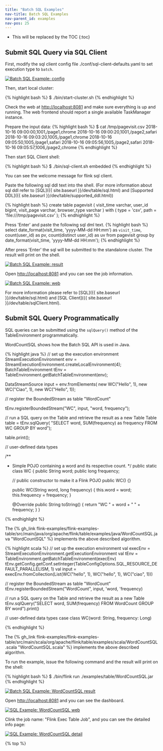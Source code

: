 ```yaml
---
title: "Batch SQL Examples"
nav-title: Batch SQL Examples
nav-parent_id: examples
nav-pos: 25
---
```

<!--
Licensed to the Apache Software Foundation (ASF) under one
or more contributor license agreements.  See the NOTICE file
distributed with this work for additional information
regarding copyright ownership.  The ASF licenses this file
to you under the Apache License, Version 2.0 (the
"License"); you may not use this file except in compliance
with the License.  You may obtain a copy of the License at

  http://www.apache.org/licenses/LICENSE-2.0

Unless required by applicable law or agreed to in writing,
software distributed under the License is distribuØted on an
"AS IS" BASIS, WITHOUT WARRANTIES OR CONDITIONS OF ANY
KIND, either express or implied.  See the License for the
specific language governing permissions and limitations
under the License.
-->

* This will be replaced by the TOC
{:toc}

## Submit SQL Query via SQL Client

First, modify the sql client config file ./conf/sql-client-defaults.yaml to set execution type to `batch`.

<a href="{{ site.baseurl }}/page/img/quickstart-example/batch-sqlclient-example-config.png" ><img class="img-responsive" src="{{ site.baseurl }}/page/img/quickstart-example/batch-sqlclient-example-config.png" alt="Batch SQL Example: config"/></a>

Then, start local cluster:

{% highlight bash %}
$ ./bin/start-cluster.sh
{% endhighlight %}

Check the web at [http://localhost:8081](http://localhost:8081) and make sure everything is up and running. The web frontend should report a single available TaskManager instance.

Prepare the input data:
{% highlight bash %}
$ cat /tmp/pagevisit.csv
2018-10-16 09:00:00,1001,/page1,chrome
2018-10-16 09:00:20,1001,/page2,safari
2018-10-16 09:03:20,1005,/page1,chrome
2018-10-16 09:05:50,1005,/page1,safari
2018-10-16 09:05:56,1005,/page2,safari
2018-10-16 09:05:57,1006,/page2,chrome
{% endhighlight %}

Then start SQL Client shell:

{% highlight bash %}
$ ./bin/sql-client.sh embedded
{% endhighlight %}

You can see the welcome message for flink sql client.

Paste the following sql ddl text into the shell. (For more information about sql ddl refer to [SQL]({{ site.baseurl }}/dev/table/sql.html) and [Supported DDL]({{ site.baseurl }}/dev/table/supported_ddl.html))

{% highlight bash %}
create table pagevisit (
    visit_time varchar,
    user_id bigint,
    visit_page varchar,
    browser_type varchar
) with (
    type = 'csv',
    path = 'file:///tmp/pagevisit.csv'
);
{% endhighlight %}

Press 'Enter' and paste the following sql dml text.
{% highlight bash %}
select 
  date_format(visit_time, 'yyyy-MM-dd HH:mm') as `visit_time`,
  count(user_id) as pv, 
  count(distinct user_id) as uv
from pagevisit
group by date_format(visit_time, 'yyyy-MM-dd HH:mm');
{% endhighlight %}

After press 'Enter' the sql will be submitted to the standalone cluster. The result will print on the shell.

<a href="{{ site.baseurl }}/page/img/quickstart-example/batch-sqlclient-example-result.png" ><img class="img-responsive" src="{{ site.baseurl }}/page/img/quickstart-example/batch-sqlclient-example-result.png" alt="Batch SQL Example: result"/></a>

Open [http://localhost:8081](http://localhost:8081) and you can see the job information.

<a href="{{ site.baseurl }}/page/img/quickstart-example/batch-sqlclient-example-result-web.png" ><img class="img-responsive" src="{{ site.baseurl }}/page/img/quickstart-example/batch-sqlclient-example-result-web.png" alt="Batch SQL Example: web"/></a>

For more information please refer to [SQL]({{ site.baseurl }}/dev/table/sql.html) and [SQL Client]({{ site.baseurl }}/dev/table/sqlClient.html).

## Submit SQL Query Programmatically
SQL queries can be submitted using the `sqlQuery()` method of the TableEnvironment programmatically. 

WordCountSQL shows how the Batch SQL API is used in Java.

<div class="codetabs" markdown="1">
<div data-lang="java" markdown="1">

{% highlight java %}
// set up the execution environment
StreamExecutionEnvironment env = StreamExecutionEnvironment.createLocalEnvironment(4);
BatchTableEnvironment tEnv = TableEnvironment.getBatchTableEnvironment(env);

DataStreamSource<WC> input = env.fromElements(
    new WC("Hello", 1),
    new WC("Ciao", 1),
    new WC("Hello", 1));

// register the BoundedStream as table "WordCount"

tEnv.registerBoundedStream("WC", input, "word, frequency");

// run a SQL query on the Table and retrieve the result as a new Table
Table table = tEnv.sqlQuery(
    "SELECT word, SUM(frequency) as frequency FROM WC GROUP BY word");

table.print();


// user-defined data types

/**
 * Simple POJO containing a word and its respective count.
 */
public static class WC {
    public String word;
    public long frequency;

    // public constructor to make it a Flink POJO
    public WC() {}

    public WC(String word, long frequency) {
        this.word = word;
        this.frequency = frequency;
    }

    @Override
    public String toString() {
        return "WC " + word + " " + frequency;
    }
}

{% endhighlight %}

The {% gh_link flink-examples/flink-examples-table/src/main/java/org/apache/flink/table/examples/java/WordCountSQL.java  "WordCountSQL" %} implements the above described algorithm.

</div>
<div data-lang="scala" markdown="1">

{% highlight scala %}
// set up the execution environment
val execEnv = StreamExecutionEnvironment.getExecutionEnvironment
val tEnv = TableEnvironment.getBatchTableEnvironment(execEnv)
tEnv.getConfig.getConf.setInteger(TableConfigOptions.SQL_RESOURCE_DEFAULT_PARALLELISM, 1)
val input = execEnv.fromCollection(List(WC("hello", 1), WC("hello", 1), WC("ciao", 1)))

// register the BoundedStream as table "WordCount"
tEnv.registerBoundedStream("WordCount", input, 'word, 'frequency)

// run a SQL query on the Table and retrieve the result as a new Table
tEnv.sqlQuery("SELECT word, SUM(frequency) FROM WordCount GROUP BY word").print()


// user-defined data types
case class WC(word: String, frequency: Long)
    
{% endhighlight %}

The {% gh_link flink-examples/flink-examples-table/src/main/scala/org/apache/flink/table/examples/scala/WordCountSQL.scala  "WordCountSQL.scala" %} implements the above described algorithm.

</div>
</div>

To run the example, issue the following command and the result will print on the shell:

{% highlight bash %}
$ ./bin/flink run ./examples/table/WordCountSQL.jar
{% endhighlight %}

<a href="{{ site.baseurl }}/page/img/quickstart-example/batch-sqlclient-example-programm-wordcount-run.png" ><img class="img-responsive" src="{{ site.baseurl }}/page/img/quickstart-example/batch-sqlclient-example-programm-wordcount-run.png" alt="Batch SQL Example: WordCountSQL result"/></a>

Open [http://localhost:8081](http://localhost:8081) and you can see the dashboard.

<a href="{{ site.baseurl }}/page/img/quickstart-example/batch-sqlclient-example-programm-wordcount-web.png" ><img class="img-responsive" src="{{ site.baseurl }}/page/img/quickstart-example/batch-sqlclient-example-programm-wordcount-web.png" alt="SQL Example: WordCountSQL web"/></a>

Clink the job name: "Flink Exec Table Job", and you can see the detailed info page:

<a href="{{ site.baseurl }}/page/img/quickstart-example/batch-sqlclient-example-programm-wordcount-web2.png" ><img class="img-responsive" src="{{ site.baseurl }}/page/img/quickstart-example/batch-sqlclient-example-programm-wordcount-web2.png" alt="SQL Example: WordCountSQL detail"/></a>

{% top %}

